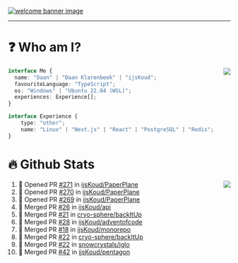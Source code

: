 <h1 align="center" style="display:none;"></h1>

<a href="https://ijskoud.dev/"><img src="https://cdn.ijskoud.dev/files/IIcds5oPKl.png" alt="welcome banner image" /></a>

---

# ❓ Who am I?

<img align="right" src="http://gh-stats.ijskoud.dev/api/top-langs?username=ijsKoud&cache_seconds=1800&layout=compact&hide_border=true&hide_rank=true&show_icons=true&theme=dark&title_color=ffffff&hide_border=true&locale=en" />

```typescript
interface Me {
  name: "Daan" | "Daan Klarenbeek" | "ijsKoud";
  favouriteLanguage: "TypeScript";
  os: "Windows" | "Ubuntu 22.04 (WSL)";
  experiences: Experience[];
}

interface Experience {
    type: "other";
    name: "Linux" | "Next.js" | "React" | "PostgreSQL" | "Redis";
}
```

# 🔥 Github Stats

<img align="right" src="http://gh-stats.ijskoud.dev/api? username=ijsKoud&cache_seconds=1800&hide_border=true&hide_rank=true&show_icons=true&theme=dark&title_color=ffffff&hide_border=true&locale=en">

<!--START_SECTION:activity-->
1. 💪 Opened PR [#271](https://github.com/ijsKoud/PaperPlane/pull/271) in [ijsKoud/PaperPlane](https://github.com/ijsKoud/PaperPlane)
2. 💪 Opened PR [#270](https://github.com/ijsKoud/PaperPlane/pull/270) in [ijsKoud/PaperPlane](https://github.com/ijsKoud/PaperPlane)
3. 💪 Opened PR [#269](https://github.com/ijsKoud/PaperPlane/pull/269) in [ijsKoud/PaperPlane](https://github.com/ijsKoud/PaperPlane)
4. 🎉 Merged PR [#26](https://github.com/ijsKoud/api/pull/26) in [ijsKoud/api](https://github.com/ijsKoud/api)
5. 🎉 Merged PR [#21](https://github.com/cryo-sphere/backItUp/pull/21) in [cryo-sphere/backItUp](https://github.com/cryo-sphere/backItUp)
6. 🎉 Merged PR [#28](https://github.com/ijsKoud/adventofcode/pull/28) in [ijsKoud/adventofcode](https://github.com/ijsKoud/adventofcode)
7. 🎉 Merged PR [#18](https://github.com/ijsKoud/monorepo/pull/18) in [ijsKoud/monorepo](https://github.com/ijsKoud/monorepo)
8. 🎉 Merged PR [#22](https://github.com/cryo-sphere/backItUp/pull/22) in [cryo-sphere/backItUp](https://github.com/cryo-sphere/backItUp)
9. 🎉 Merged PR [#22](https://github.com/snowcrystals/iglo/pull/22) in [snowcrystals/iglo](https://github.com/snowcrystals/iglo)
10. 🎉 Merged PR [#42](https://github.com/ijsKoud/pentagon/pull/42) in [ijsKoud/pentagon](https://github.com/ijsKoud/pentagon)
<!--END_SECTION:activity-->

<h1 align="center" style="display:none;"></h1>
